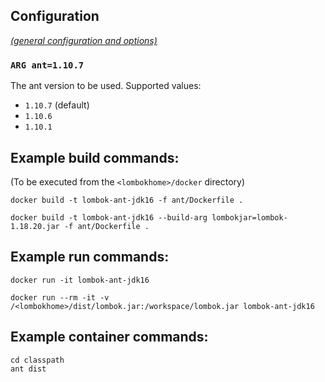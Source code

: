 ## Configuration

[_(general configuration and options)_](../readme.md)

### `ARG ant=1.10.7`

The ant version to be used. Supported values:

- `1.10.7` (default)
- `1.10.6`
- `1.10.1`

## Example build commands:

(To be executed from the `<lombokhome>/docker` directory)

```
docker build -t lombok-ant-jdk16 -f ant/Dockerfile .

docker build -t lombok-ant-jdk16 --build-arg lombokjar=lombok-1.18.20.jar -f ant/Dockerfile .
```

## Example run commands:

```
docker run -it lombok-ant-jdk16

docker run --rm -it -v /<lombokhome>/dist/lombok.jar:/workspace/lombok.jar lombok-ant-jdk16
```

## Example container commands:

```
cd classpath
ant dist
```
